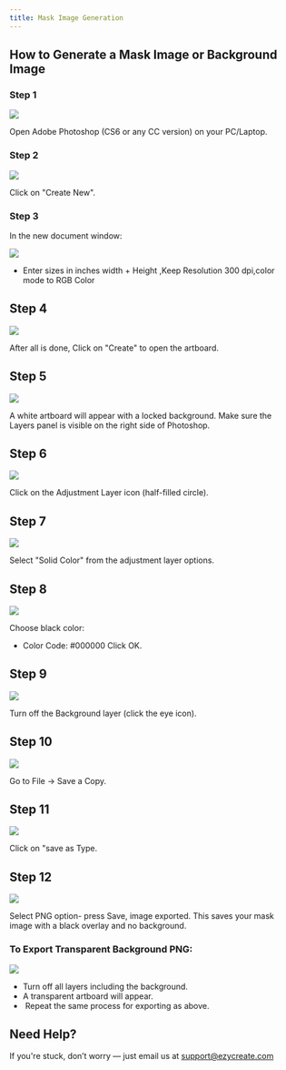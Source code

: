 ```yaml
---
title: Mask Image Generation
---
```

## **How to Generate a Mask Image or Background Image**

### **Step 1**

![](https://ezy-resources.s3.ap-south-1.amazonaws.com/en/MIGS1.png)

Open Adobe Photoshop (CS6 or any CC version) on your PC/Laptop.

### **Step 2**

![](https://ezy-resources.s3.ap-south-1.amazonaws.com/en/MIGS2.png)

Click on "Create New".

### **Step 3**

In the new document window:

![](https://ezy-resources.s3.ap-south-1.amazonaws.com/en/MIGS3.png)

* Enter sizes in inches width + Height ,Keep Resolution 300 dpi,color mode to RGB Color

## **Step 4**

![](https://ezy-resources.s3.ap-south-1.amazonaws.com/en/MIGS4.png)

After all is done, Click on "Create" to open the artboard.

## **Step 5**

![](https://ezy-resources.s3.ap-south-1.amazonaws.com/en/MIGS5.png)

A white artboard will appear with a locked background.
 Make sure the Layers panel is visible on the right side of Photoshop.

## **Step 6**

![](https://ezy-resources.s3.ap-south-1.amazonaws.com/en/MIGS6.png)

Click on the Adjustment Layer icon (half-filled circle).

## **Step 7**

![](https://ezy-resources.s3.ap-south-1.amazonaws.com/en/MIGS7.png)

Select "Solid Color" from the adjustment layer options.

## **Step 8**

![](https://ezy-resources.s3.ap-south-1.amazonaws.com/en/MIGS8.png)

Choose black color:

* Color Code: #000000
   Click OK.

## **Step 9**

![](https://ezy-resources.s3.ap-south-1.amazonaws.com/en/MIGS9.png)

Turn off the Background layer (click the eye icon).

## **Step 10**

![](https://ezy-resources.s3.ap-south-1.amazonaws.com/en/MIGS10.png)

Go to File → Save a Copy.

## **Step 11**

![](https://ezy-resources.s3.ap-south-1.amazonaws.com/en/MIGS11.png)

Click on "save as Type.

## **Step 12**

![](https://ezy-resources.s3.ap-south-1.amazonaws.com/en/MIGS12.png)

Select PNG option- press Save, image exported. This saves your mask image with a black overlay and no background.

### **To Export Transparent Background PNG:**

![](https://ezy-resources.s3.ap-south-1.amazonaws.com/en/MIGS13.png)

* Turn off all layers including the background.
* A transparent artboard will appear.
*  Repeat the same process for exporting as above. 




## **Need Help?**

If you're stuck, don’t worry — just email us at [support@ezycreate.com](mailto:support@ezycreate.com)
